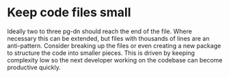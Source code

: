 # Keep code files small

Ideally two to three pg-dn should reach the end of the file. Where necessary this can be extended, but
files with thousands of lines are an anti-pattern. Consider breaking up the files or even creating a
new package to structure the code into smaller pieces. This is driven by keeping complexity low so the
next developer working on the codebase can become productive quickly.
